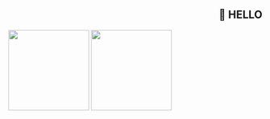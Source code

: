 <h2 align="right">👋 HELLO</h2>

<p>
  <img src="https://github-readme-stats.vercel.app/api/top-langs/?username=y0n0zawa&layout=compact" height="160px" />
  <img src="https://github-readme-stats.vercel.app/api?username=y0n0zawa&count_private=true&show_icons=true" height="160px" />
</p>
